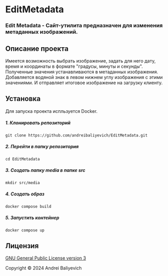 # EditMetadata


### Edit Metadata - Сайт-утилита предназначен для изменения метаданных изображений.


## Описание проекта

Имеется возможность выбрать изображение, задать для него дату, время и координаты в формате "градусы, минуты и секунды". Полученные значения устанавливаются в метаданных изображения. Добавляется водяной знак в левом нижнем углу изображения с этими значениями. И отправляет итоговое изображение на загрузку клиенту.


## Установка

Для запуска проекта испльзуется Docker.

##### 1. Клонировать репозиторий

    git clone https://github.com/andreibaliyevich/EditMetadata.git

##### 2. Перейти в папку репозитория

    cd EditMetadata

##### 3. Создать папку media в папке src

    mkdir src/media

##### 4. Создать образ

    docker compose build

##### 5. Запустить контейнер

    docker compose up


## Лицензия

[GNU General Public License version 3](https://opensource.org/licenses/GPL-3.0)

Copyright © 2024 Andrei Baliyevich
